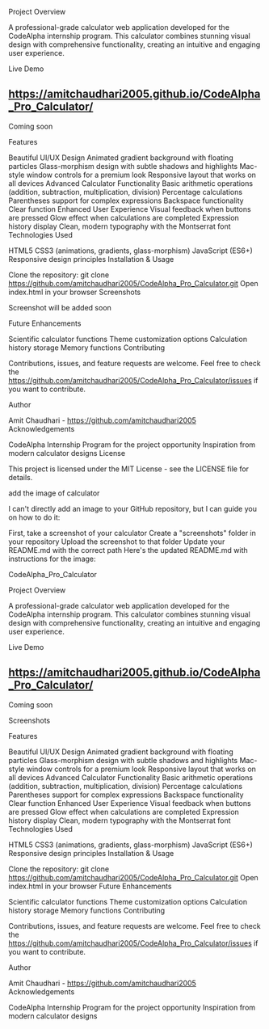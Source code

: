 Project Overview

A professional-grade calculator web application developed for the CodeAlpha internship program. This calculator combines stunning visual design with comprehensive functionality, creating an intuitive and engaging user experience.

Live Demo

https://amitchaudhari2005.github.io/CodeAlpha_Pro_Calculator/
 - 
Coming soon

Features

Beautiful UI/UX Design
Animated gradient background with floating particles
Glass-morphism design with subtle shadows and highlights
Mac-style window controls for a premium look
Responsive layout that works on all devices
Advanced Calculator Functionality
Basic arithmetic operations (addition, subtraction, multiplication, division)
Percentage calculations
Parentheses support for complex expressions
Backspace functionality
Clear function
Enhanced User Experience
Visual feedback when buttons are pressed
Glow effect when calculations are completed
Expression history display
Clean, modern typography with the Montserrat font
Technologies Used

HTML5
CSS3 (animations, gradients, glass-morphism)
JavaScript (ES6+)
Responsive design principles
Installation & Usage

Clone the repository:
git clone https://github.com/amitchaudhari2005/CodeAlpha_Pro_Calculator.git
Open 
index.html
 in your browser
Screenshots


Screenshot will be added soon

Future Enhancements

Scientific calculator functions
Theme customization options
Calculation history storage
Memory functions
Contributing

Contributions, issues, and feature requests are welcome. Feel free to check the 
https://github.com/amitchaudhari2005/CodeAlpha_Pro_Calculator/issues
 if you want to contribute.

Author

Amit Chaudhari - 
https://github.com/amitchaudhari2005
Acknowledgements

CodeAlpha Internship Program for the project opportunity
Inspiration from modern calculator designs
License

This project is licensed under the MIT License - see the LICENSE file for details.

add the image of calculator 

I can't directly add an image to your GitHub repository, but I can guide you on how to do it:

First, take a screenshot of your calculator
Create a "screenshots" folder in your repository
Upload the screenshot to that folder
Update your README.md with the correct path
Here's the updated README.md with instructions for the image:

CodeAlpha_Pro_Calculator

Project Overview

A professional-grade calculator web application developed for the CodeAlpha internship program. This calculator combines stunning visual design with comprehensive functionality, creating an intuitive and engaging user experience.

Live Demo

https://amitchaudhari2005.github.io/CodeAlpha_Pro_Calculator/
 - 
Coming soon

Screenshots

Features

Beautiful UI/UX Design
Animated gradient background with floating particles
Glass-morphism design with subtle shadows and highlights
Mac-style window controls for a premium look
Responsive layout that works on all devices
Advanced Calculator Functionality
Basic arithmetic operations (addition, subtraction, multiplication, division)
Percentage calculations
Parentheses support for complex expressions
Backspace functionality
Clear function
Enhanced User Experience
Visual feedback when buttons are pressed
Glow effect when calculations are completed
Expression history display
Clean, modern typography with the Montserrat font
Technologies Used

HTML5
CSS3 (animations, gradients, glass-morphism)
JavaScript (ES6+)
Responsive design principles
Installation & Usage

Clone the repository:
git clone https://github.com/amitchaudhari2005/CodeAlpha_Pro_Calculator.git
Open 
index.html
 in your browser
Future Enhancements

Scientific calculator functions
Theme customization options
Calculation history storage
Memory functions
Contributing

Contributions, issues, and feature requests are welcome. Feel free to check the 
https://github.com/amitchaudhari2005/CodeAlpha_Pro_Calculator/issues
 if you want to contribute.

Author

Amit Chaudhari - 
https://github.com/amitchaudhari2005
Acknowledgements

CodeAlpha Internship Program for the project opportunity
Inspiration from modern calculator designs
